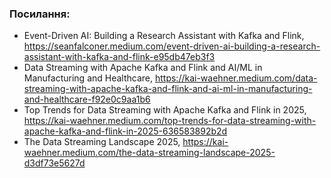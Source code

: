 



### Посилання: 

- Event-Driven AI: Building a Research Assistant with Kafka and Flink, https://seanfalconer.medium.com/event-driven-ai-building-a-research-assistant-with-kafka-and-flink-e95db47eb3f3
- Data Streaming with Apache Kafka and Flink and AI/ML in Manufacturing and Healthcare, https://kai-waehner.medium.com/data-streaming-with-apache-kafka-and-flink-and-ai-ml-in-manufacturing-and-healthcare-f92e0c9aa1b6
- Top Trends for Data Streaming with Apache Kafka and Flink in 2025, https://kai-waehner.medium.com/top-trends-for-data-streaming-with-apache-kafka-and-flink-in-2025-636583892b2d
- The Data Streaming Landscape 2025, https://kai-waehner.medium.com/the-data-streaming-landscape-2025-d3df73e5627d
